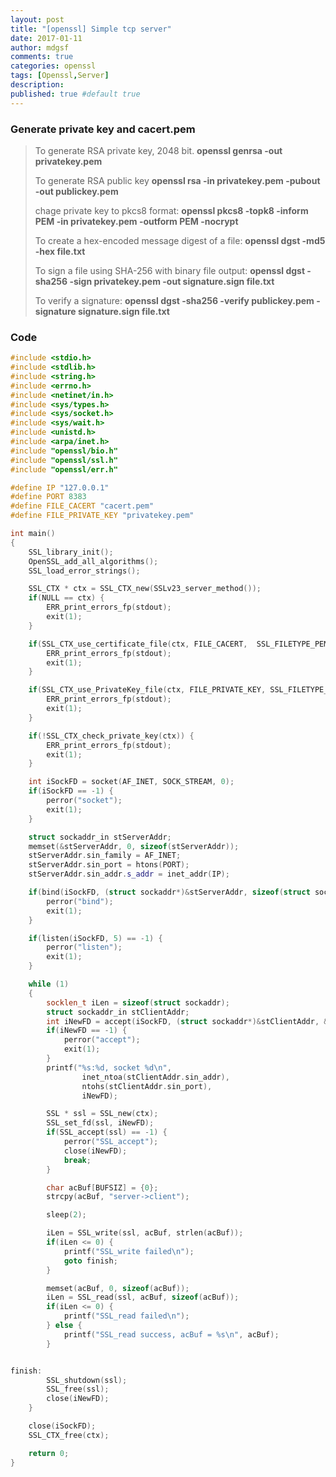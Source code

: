 ```yaml
---
layout: post
title: "[openssl] Simple tcp server"
date: 2017-01-11
author: mdgsf
comments: true
categories: openssl
tags: [Openssl,Server]
description:
published: true #default true
---
```


### Generate private key and cacert.pem

> To generate RSA private key, 2048 bit.
> **openssl genrsa -out privatekey.pem**
>
> To generate RSA public key
> **openssl rsa -in privatekey.pem -pubout -out publickey.pem**
>
> chage private key to pkcs8 format:
> **openssl pkcs8 -topk8 -inform PEM -in privatekey.pem -outform PEM -nocrypt**
>
>
> To create a hex-encoded message digest of a file:
> **openssl dgst -md5 -hex file.txt**
>
> To sign a file using SHA-256 with binary file output:
> **openssl dgst -sha256 -sign privatekey.pem -out signature.sign file.txt**
>
> To verify a signature:
> **openssl dgst -sha256 -verify publickey.pem -signature signature.sign file.txt**

### Code

```cpp
#include <stdio.h>
#include <stdlib.h>
#include <string.h>
#include <errno.h>
#include <netinet/in.h>
#include <sys/types.h>
#include <sys/socket.h>
#include <sys/wait.h>
#include <unistd.h>
#include <arpa/inet.h>
#include "openssl/bio.h"
#include "openssl/ssl.h"
#include "openssl/err.h"

#define IP "127.0.0.1"
#define PORT 8383
#define FILE_CACERT "cacert.pem"
#define FILE_PRIVATE_KEY "privatekey.pem"

int main()
{
    SSL_library_init();
    OpenSSL_add_all_algorithms();
    SSL_load_error_strings();

    SSL_CTX * ctx = SSL_CTX_new(SSLv23_server_method());
    if(NULL == ctx) {
        ERR_print_errors_fp(stdout);
        exit(1);
    }

    if(SSL_CTX_use_certificate_file(ctx, FILE_CACERT,  SSL_FILETYPE_PEM) <= 0) {
        ERR_print_errors_fp(stdout);
        exit(1);
    }

    if(SSL_CTX_use_PrivateKey_file(ctx, FILE_PRIVATE_KEY, SSL_FILETYPE_PEM) <= 0) {
        ERR_print_errors_fp(stdout);
        exit(1);
    }

    if(!SSL_CTX_check_private_key(ctx)) {
        ERR_print_errors_fp(stdout);
        exit(1);
    }

    int iSockFD = socket(AF_INET, SOCK_STREAM, 0);
    if(iSockFD == -1) {
        perror("socket");
        exit(1);
    }

    struct sockaddr_in stServerAddr;
    memset(&stServerAddr, 0, sizeof(stServerAddr));
    stServerAddr.sin_family = AF_INET;
    stServerAddr.sin_port = htons(PORT);
    stServerAddr.sin_addr.s_addr = inet_addr(IP);

    if(bind(iSockFD, (struct sockaddr*)&stServerAddr, sizeof(struct sockaddr)) == -1) {
        perror("bind");
        exit(1);
    }

    if(listen(iSockFD, 5) == -1) {
        perror("listen");
        exit(1);
    }

    while (1)
    {
        socklen_t iLen = sizeof(struct sockaddr);
        struct sockaddr_in stClientAddr;
        int iNewFD = accept(iSockFD, (struct sockaddr*)&stClientAddr, &iLen);
        if(iNewFD == -1) {
            perror("accept");
            exit(1);
        }
        printf("%s:%d, socket %d\n",
                inet_ntoa(stClientAddr.sin_addr),
                ntohs(stClientAddr.sin_port),
                iNewFD);

        SSL * ssl = SSL_new(ctx);
        SSL_set_fd(ssl, iNewFD);
        if(SSL_accept(ssl) == -1) {
            perror("SSL_accept");
            close(iNewFD);
            break;
        }

        char acBuf[BUFSIZ] = {0};
        strcpy(acBuf, "server->client");

        sleep(2);

        iLen = SSL_write(ssl, acBuf, strlen(acBuf));
        if(iLen <= 0) {
            printf("SSL_write failed\n");
            goto finish;
        }

        memset(acBuf, 0, sizeof(acBuf));
        iLen = SSL_read(ssl, acBuf, sizeof(acBuf));
        if(iLen <= 0) {
            printf("SSL_read failed\n");
        } else {
            printf("SSL_read success, acBuf = %s\n", acBuf);
        }


finish:
        SSL_shutdown(ssl);
        SSL_free(ssl);
        close(iNewFD);
    }

    close(iSockFD);
    SSL_CTX_free(ctx);

    return 0;
}
```
